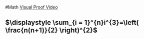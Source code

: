 #Math 
[Visual Proof Video](https://www.youtube.com/watch?v=LYfKapE_g1Q)
## $\displaystyle \sum_{i = 1}^{n}i^{3}=\left(  \frac{n(n+1)}{2} \right)^{2}$
